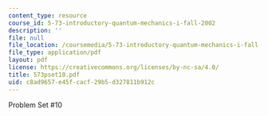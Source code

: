 ```yaml
---
content_type: resource
course_id: 5-73-introductory-quantum-mechanics-i-fall-2002
description: ''
file: null
file_location: /coursemedia/5-73-introductory-quantum-mechanics-i-fall-2002/c8ad9657e45fcacf29b5d327811b912c_573pset10.pdf
file_type: application/pdf
layout: pdf
license: https://creativecommons.org/licenses/by-nc-sa/4.0/
title: 573pset10.pdf
uid: c8ad9657-e45f-cacf-29b5-d327811b912c
---
```

Problem Set #10
